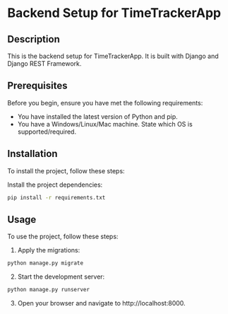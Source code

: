 # Backend Setup for TimeTrackerApp

## Description

This is the backend setup for TimeTrackerApp. It is built with Django and Django REST Framework.

## Prerequisites

Before you begin, ensure you have met the following requirements:

* You have installed the latest version of Python and pip.
* You have a Windows/Linux/Mac machine. State which OS is supported/required.

## Installation

To install the project, follow these steps:

Install the project dependencies:

```bash
pip install -r requirements.txt
```

## Usage

To use the project, follow these steps:

1. Apply the migrations:

```bash
python manage.py migrate
```

2. Start the development server:

```bash
python manage.py runserver
```

3. Open your browser and navigate to http://localhost:8000.